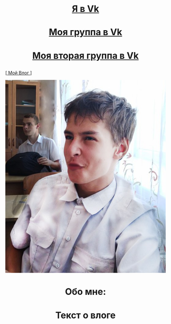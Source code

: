 <html>
<head>

<body>

<h1>
<P align="center"> <A HREF="https://vk.com/d.sadovoy99"> Я в Vk </a>
</P>
</h1>

<h1>
<P align="center"> <A HREF="https://vk.com/club157786211"> Моя группа в Vk </a>
</P>
</h1>

<h1>
<P align="center"> <A HREF="https://vk.com/humor300tractorista"> Моя вторая группа в Vk </a>
</P>
</h1>



<P>
<Align="center"> 
[<a href="vlog.htm"> Мой Влог </a>]
</Align>
</P>
<P align="center"><IMG SRC="123.jpg"> </P>
<h1 align="center"> Обо мне: </h1>
<h1 align="center"> Текст о влоге </h1>


